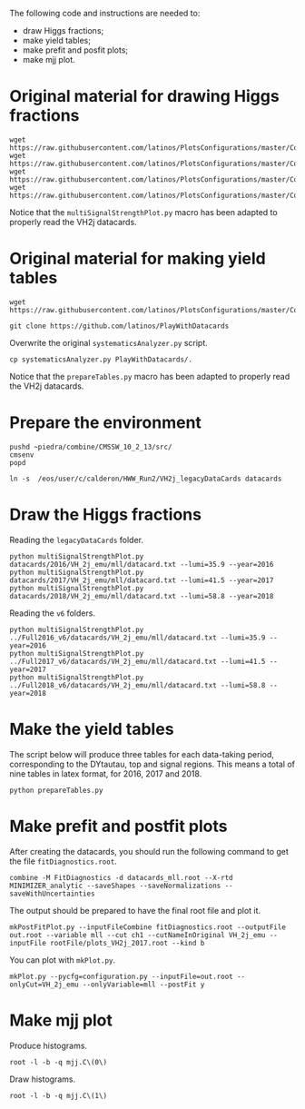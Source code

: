 The following code and instructions are needed to:
* draw Higgs fractions;
* make yield tables;
* make prefit and posfit plots;
* make mjj plot.


# Original material for drawing Higgs fractions

    wget https://raw.githubusercontent.com/latinos/PlotsConfigurations/master/Configurations/Template/plotScripts/CMS_lumi.py
    wget https://raw.githubusercontent.com/latinos/PlotsConfigurations/master/Configurations/Template/plotScripts/tdrstyle.py
    wget https://raw.githubusercontent.com/latinos/PlotsConfigurations/master/Configurations/Template/plotScripts/plot.py
    wget https://raw.githubusercontent.com/latinos/PlotsConfigurations/master/Configurations/Template/plotScripts/multiSignalStrengthPlot.py

Notice that the `multiSignalStrengthPlot.py` macro has been adapted to properly read the VH2j datacards.


# Original material for making yield tables

    wget https://raw.githubusercontent.com/latinos/PlotsConfigurations/master/Configurations/Template/scripts/prepareTables.py

    git clone https://github.com/latinos/PlayWithDatacards

Overwrite the original `systematicsAnalyzer.py` script.

    cp systematicsAnalyzer.py PlayWithDatacards/.

Notice that the `prepareTables.py` macro has been adapted to properly read the VH2j datacards.


# Prepare the environment

    pushd ~piedra/combine/CMSSW_10_2_13/src/
    cmsenv
    popd

    ln -s  /eos/user/c/calderon/HWW_Run2/VH2j_legacyDataCards datacards


# Draw the Higgs fractions

Reading the `legacyDataCards` folder.

    python multiSignalStrengthPlot.py datacards/2016/VH_2j_emu/mll/datacard.txt --lumi=35.9 --year=2016
    python multiSignalStrengthPlot.py datacards/2017/VH_2j_emu/mll/datacard.txt --lumi=41.5 --year=2017
    python multiSignalStrengthPlot.py datacards/2018/VH_2j_emu/mll/datacard.txt --lumi=58.8 --year=2018
    
Reading the `v6` folders.

    python multiSignalStrengthPlot.py ../Full2016_v6/datacards/VH_2j_emu/mll/datacard.txt --lumi=35.9 --year=2016
    python multiSignalStrengthPlot.py ../Full2017_v6/datacards/VH_2j_emu/mll/datacard.txt --lumi=41.5 --year=2017
    python multiSignalStrengthPlot.py ../Full2018_v6/datacards/VH_2j_emu/mll/datacard.txt --lumi=58.8 --year=2018


# Make the yield tables

The script below will produce three tables for each data-taking period, corresponding to the DYtautau, top and signal regions. This means a total of nine tables in latex format, for 2016, 2017 and 2018.

    python prepareTables.py


# Make prefit and postfit plots 

After creating the datacards, you should run the following command to get the file `fitDiagnostics.root`.

    combine -M FitDiagnostics -d datacards_mll.root --X-rtd MINIMIZER_analytic --saveShapes --saveNormalizations --saveWithUncertainties

The output should be prepared to have the final root file and plot it.

    mkPostFitPlot.py --inputFileCombine fitDiagnostics.root --outputFile out.root --variable mll --cut ch1 --cutNameInOriginal VH_2j_emu --inputFile rootFile/plots_VH2j_2017.root --kind b

You can plot with `mkPlot.py`.

    mkPlot.py --pycfg=configuration.py --inputFile=out.root --onlyCut=VH_2j_emu --onlyVariable=mll --postFit y


# Make mjj plot

Produce histograms.

    root -l -b -q mjj.C\(0\)

Draw histograms.

    root -l -b -q mjj.C\(1\)

